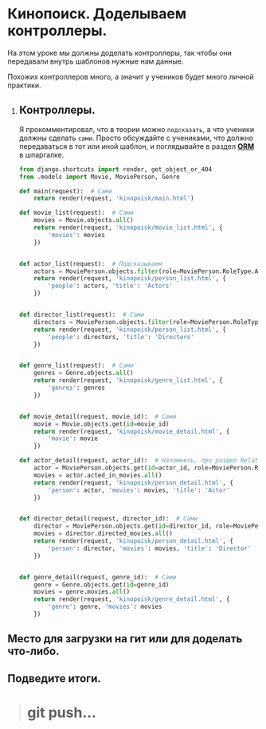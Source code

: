 # Кинопоиск. Доделываем контроллеры.

На этом уроке мы должны доделать контроллеры, так чтобы они передавали внутрь
шаблонов нужные нам данные.

Похожих контроллеров много, а значит у учеников будет много личной практики. 

1. ## Контроллеры.
    Я прокомментировал, что в теории можно `подсказать`, а что ученики должны сделать `сами`.
    Просто обсуждайте с учениками, что должно передаваться в тот или иной шаблон,
    и поглядывайте в раздел **[ORM](https://github.com/xlartas/it-compot-backend-methods/blob/main/django-base.md#orm)**
    в шпаргалке.
    ```python
    from django.shortcuts import render, get_object_or_404
    from .models import Movie, MoviePerson, Genre
    
    def main(request):  # Сами
        return render(request, 'kinopoisk/main.html')
    
    def movie_list(request):  # Сами
        movies = Movie.objects.all()
        return render(request, 'kinopoisk/movie_list.html', {
            'movies': movies
        })
    
    
    def actor_list(request):  # Подсказываем
        actors = MoviePerson.objects.filter(role=MoviePerson.RoleType.ACTOR)
        return render(request, 'kinopoisk/person_list.html', {
            'people': actors, 'title': 'Actors'
        })
    
    
    def director_list(request):  # Сами
        directors = MoviePerson.objects.filter(role=MoviePerson.RoleType.DIRECTOR)
        return render(request, 'kinopoisk/person_list.html', {
            'people': directors, 'title': 'Directors'
        })
    
    
    def genre_list(request):  # Сами
        genres = Genre.objects.all()
        return render(request, 'kinopoisk/genre_list.html', {
            'genres': genres
        })
    
    
    def movie_detail(request, movie_id):  # Сами
        movie = Movie.objects.get(id=movie_id)
        return render(request, 'kinopoisk/movie_detail.html', {
            'movie': movie
        })
    
    def actor_detail(request, actor_id):  # Напомнить, про раздел Related Name в шпаргалке.
        actor = MoviePerson.objects.get(id=actor_id, role=MoviePerson.RoleType.ACTOR)
        movies = actor.acted_in_movies.all()
        return render(request, 'kinopoisk/person_detail.html', {
            'person': actor, 'movies': movies, 'title': 'Actor'
        })
    
    
    def director_detail(request, director_id):  # Сами
        director = MoviePerson.objects.get(id=director_id, role=MoviePerson.RoleType.DIRECTOR)
        movies = director.directed_movies.all()
        return render(request, 'kinopoisk/person_detail.html', {
            'person': director, 'movies': movies, 'title': 'Director'
        })
    
    
    def genre_detail(request, genre_id):  # Сами
        genre = Genre.objects.get(id=genre_id)
        movies = genre.movies.all()
        return render(request, 'kinopoisk/genre_detail.html', {
            'genre': genre, 'movies': movies
        })
    ```

## Место для загрузки на гит или для доделать что-либо.

## Подведите итоги.
># git push...
